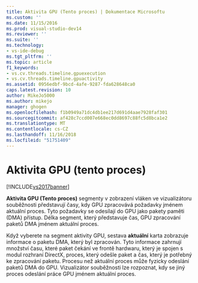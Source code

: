 ```yaml
---
title: Aktivita GPU (Tento proces) | Dokumentace Microsoftu
ms.custom: ''
ms.date: 11/15/2016
ms.prod: visual-studio-dev14
ms.reviewer: ''
ms.suite: ''
ms.technology:
- vs-ide-debug
ms.tgt_pltfrm: ''
ms.topic: article
f1_keywords:
- vs.cv.threads.timeline.gpuexecution
- vs.cv.threads.timeline.gpuactivity
ms.assetid: 0956edbf-9bcd-4afe-9287-fda628648ca0
caps.latest.revision: 10
author: MikeJo5000
ms.author: mikejo
manager: ghogen
ms.openlocfilehash: f1b0949a71dc4db1ee217d691d4aae7928faf301
ms.sourcegitcommit: af428c7ccd007e668ec0dd8697c88fc5d8bca1e2
ms.translationtype: MT
ms.contentlocale: cs-CZ
ms.lasthandoff: 11/16/2018
ms.locfileid: "51751409"
---
```

# <a name="gpu-activity-this-process"></a>Aktivita GPU (tento proces)
[!INCLUDE[vs2017banner](../includes/vs2017banner.md)]

**Aktivita GPU (Tento proces)** segmenty v zobrazení vláken ve vizualizátoru souběžnosti představují časy, kdy GPU zpracovává požadavky jménem aktuální proces. Tyto požadavky se odesílají do GPU jako pakety paměti (DMA) přístup. Délka segment, který představuje čas, GPU zpracování paketů DMA jménem aktuální proces.  
  
 Když vyberete na segment aktivity GPU, sestava **aktuální** karta zobrazuje informace o paketu DMA, který byl zpracován. Tyto informace zahrnují množství času, které paket čekání ve frontě hardwaru, který je spojen s modul rozhraní DirectX, proces, který odešle paket a čas, který je potřebný ke zpracování paketu. Procesu než aktuální proces může fyzicky odeslání paketů DMA do GPU. Vizualizátor souběžnosti lze rozpoznat, kdy se jiný proces odeslání práce GPU jménem aktuální proces.



